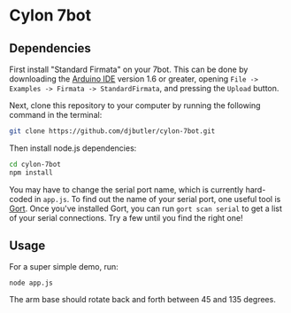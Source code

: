 # Cylon 7bot

## Dependencies

First install "Standard Firmata" on your 7bot. This can be done by downloading the [Arduino IDE](https://www.arduino.cc/en/Main/Software) version 1.6 or greater, opening `File -> Examples -> Firmata -> StandardFirmata`, and pressing the `Upload` button.

Next, clone this repository to your computer by running the following command in the terminal:

```bash
git clone https://github.com/djbutler/cylon-7bot.git
```

Then install node.js dependencies:

```bash
cd cylon-7bot
npm install
```

You may have to change the serial port name, which is currently hard-coded in `app.js`. To find out the name of your serial port, one useful tool is [Gort](http://gort.io/). Once you've installed Gort, you can run `gort scan serial` to get a list of your serial connections. Try a few until you find the right one!

## Usage

For a super simple demo, run:

```node app.js```

The arm base should rotate back and forth between 45 and 135 degrees.

